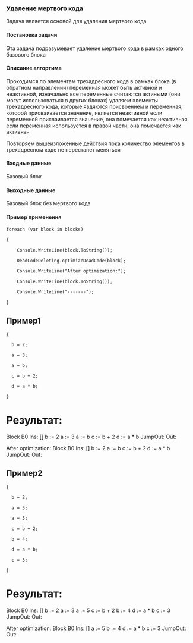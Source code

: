 ### Удаление мертвого кода

Задача является основой для удаления мертвого кода

#### Постановка задачи

Эта задача подразумевает удаление мертвого кода в рамках одного базового блока

#### Описание алгортима

Проходимся по элементам трехадресного кода в рамках блока (в обратном направлении)
переменная может быть активной и неактивной, изначально все переменные считаются актиными (они могут использоваться в других блоках)
удаляем элементы трехадресного кода, которые явдяются присвоением и переменная, которой присваивается значение, является неактивной
если переменной присваивается значение, она помечается как неактивная
если переменная используется в правой части, она помечается как активная

Повторяем вышеизложенные действия пока количество элементов в трехадресном коде не перестанет меняться

#### Входные данные

Базовый блок

#### Выходные данные

Базовый блок без мертвого кода

#### Пример применения

`foreach (var block in blocks)`

`{`

`    Console.WriteLine(block.ToString());`

`    DeadCodeDeleting.optimizeDeadCode(block);`

`    Console.WriteLine("After optimization:");`

`    Console.WriteLine(block.ToString());`

`    Console.WriteLine("-------");`

`}`


## Пример1

`{`

`  b = 2;`

`  a = 3;`

`  a = b;`

`  c = b + 2;`

`  d = a * b;`

`}`

# Результат:

Block B0
Ins: []
          b := 2
          a := 3
          a := b
          c := b + 2
          d := a * b
JumpOut: 
Out: 

After optimization:
Block B0
Ins: []
          b := 2
          a := b
          c := b + 2
          d := a * b
JumpOut: 
Out: 

## Пример2

`{`

`  b = 2;`

`  a = 3;`

`  a = 5;`

`  c = b + 2;`

`  b = 4;`

`  d = a * b;`

`  c = 3;`

`}`

# Результат:

Block B0
Ins: []
          b := 2
          a := 3
          a := 5
          c := b + 2
          b := 4
          d := a * b
          c := 3
JumpOut: 
Out: 

After optimization:
Block B0
Ins: []
          a := 5
          b := 4
          d := a * b
          c := 3
JumpOut: 
Out: 



